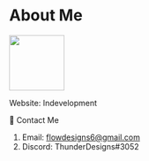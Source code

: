# About Me
<img src="https://hosting.photobucket.com/images/i/ThunderBoii/TD_Blue.png" width="100" height="100"/>

Website:
Indevelopment

📨 Contact Me
1. Email: flowdesigns6@gmail.com
2. Discord: ThunderDesigns#3052
